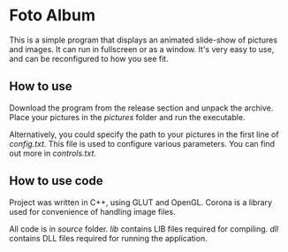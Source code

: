 # Foto Album

This is a simple program that displays an animated slide-show of pictures and images. It can run in fullscreen or as a window. It's very easy to use, and can be reconfigured to how you see fit.

## How to use

Download the program from the release section and unpack the archive. Place your pictures in the *pictures* folder and run the executable.

Alternatively, you could specify the path to your pictures in the first line of *config.txt*. This file is used to configure various parameters. You can find out more in *controls.txt*.

## How to use code

Project was written in C++, using GLUT and OpenGL. Corona is a library used for convenience of handling image files.

All code is in *source* folder. *lib* contains LIB files required for compiling. *dll* contains DLL files required for running the application.

